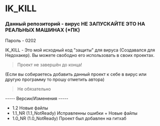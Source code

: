 
# IK_KILL
### Данный репозиторий - вирус НЕ ЗАПУСКАЙТЕ ЭТО НА РЕАЛЬНЫХ МАШИНАХ (*ПК)

Пароль - 0202

IK_KILL - Это мой исходный код "защиты" для вируса (Создавался для Недохакер). Вы можете свободно его использовать в своих проектах.
> Проект не завершён до конца!

(Если вы собираетесь добавить данный проект к себе в вирус или другую программу то прошу отметить автора)
> Не обязательно

----- Версии/Изменения -----
- 1.2 Новые файлы
- 1.1_NR (1.1_NotReady) Исправленны ошибки + Новые файлы
- 1.0_NR (1.0_NotReady) Проект был добавлен на гитхаб
